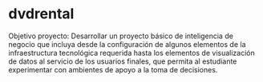 # dvdrental
Objetivo proyecto: Desarrollar un proyecto básico de inteligencia de negocio que incluya desde la configuración de algunos elementos de la infraestructura tecnológica requerida hasta los elementos de visualización de datos al servicio de los usuarios finales, que permita al estudiante experimentar con ambientes de apoyo a la toma de decisiones.
